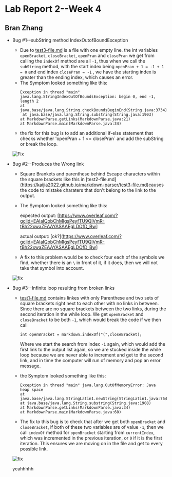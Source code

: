 # Lab Report 2--Week 4
## Bran Zhang

* Bug #1--subString method IndexOutofBoundException
    - Due to [test3-file.md](https://kaijia2022.github.io/markdown-parser/test4-file.md) is a file with one empty line. the int variables `openBracket`, `closeBracket`, `openPran` and `closePran` we get from calling the `indexOf` method are all `-1`, thus when we call the `subString` method, with the start index being `openPran + 1 = -1 + 1 = 0`
    and end index `closePran = -1` , we have the starting index is greater than the ending index, which causes an error. 
    - The Symptom looked something like this:
        ```
        Exception in thread "main" java.lang.StringIndexOutOfBoundsException: begin 0, end -1, length 2
        at java.base/java.lang.String.checkBoundsBeginEnd(String.java:3734)
         at java.base/java.lang.String.substring(String.java:1903)
        at MarkdownParse.getLinks(MarkdownParse.java:21)
        at MarkdownParse.main(MarkdownParse.java:34)
         ```
    - the fix for this bug is to add an additional if-else statement that checks whether 'openPran + 1 <= closePran` and add the subString or break the loop. 

    ![Fix](https://kaijia2022.github.io/cse15l-lab-reports/Bug1%20code%20fix.png)

* Bug #2--Produces the Wrong link
    - Square Brankets and parenthese behind Escape characters within the square brackets like this in [test2-file.md] (https://kaijia2022.github.io/markdown-parser/test3-file.md)causes the code to mistake charaters that don't belong to the link to the output.  
    - The Symptom looked something like this:

        expected output: [https://www.overleaf.com/?gclid=EAIaIQobChMIgsPeyfTU9QIVmR-tBh22xwaZEAAYASAAEgLDOfD_Bw]

        actual output: [ok?](https://www.overleaf.com/?gclid=EAIaIQobChMIgsPeyfTU9QIVmR-tBh22xwaZEAAYASAAEgLDOfD_Bw]
    
    - A fix to this problem would be to check four each of the symbols we find, whether there is an `\` in front of it, if it does, then we will not take that symbol into account.

    ![fix](https://kaijia2022.github.io/cse15l-lab-reports/Bug%202%20code%20fix.png)  

* Bug #3--Infinite loop resulting from broken links
    - [test1-file.md](https://kaijia2022.github.io/markdown-parser/test2-file.md) contains linkes with only Parenthese and two sets of square brackets right next to each other with no links in between. Since there are no square brackets between the two links, during the second iteration in the while loop. We get `openBracket` and `closeBracket` to be both `-1`, which would break the code if we then call 

        ```
        int openBracket = markdown.indexOf("(",closeBracket);
        ```

        Where we start the search from index `-1` again, which would add the first link to the output list again, so we are stucked inside the while loop because we are never able to increment and get to the second link, and in time the computer will run of memory and pop an error message.

    - the Symptom looked something like this:
        ```
        Exception in thread "main" java.lang.OutOfMemoryError: Java heap space
        at java.base/java.lang.StringLatin1.newString(StringLatin1.java:764)
        at java.base/java.lang.String.substring(String.java:1908)
        at MarkdownParse.getLinks(MarkdownParse.java:34)
        at MarkdownParse.main(MarkdownParse.java:60)
        ```
    - The fix to this bug is to check that after we get both `openBracket` and `closeBracket`, if both of these two variables are of value `-1`, then we call `indexOf` method for `openBracket` starting from `currentIndex`, which was incremented in the previous iteration, or `0` if it is the first iteration. This ensures we are moving on in the file and get to every possible link. 

    ![fix](https://kaijia2022.github.io/cse15l-lab-reports/Bug%203%20code%20fixed.png)

    yeahhhhh



